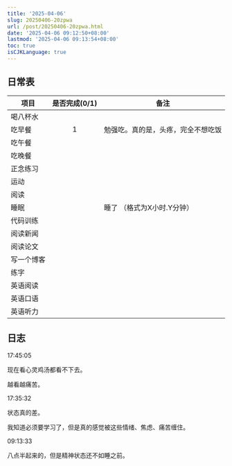 ```yaml
---
title: '2025-04-06'
slug: 20250406-20zpwa
url: /post/20250406-20zpwa.html
date: '2025-04-06 09:12:50+08:00'
lastmod: '2025-04-06 09:13:54+08:00'
toc: true
isCJKLanguage: true
---
```






## 日常表

|项目|是否完成(0/1)|备注|
| ------------| :-------------: | ------------------------------------|
|喝八杯水|||
|吃早餐|1|勉强吃。真的是，头疼，完全不想吃饭|
|吃午餐|||
|吃晚餐|||
|正念练习|||
|运动|||
|阅读|||
|睡眠||睡了  （格式为X小时.Y分钟）|
|代码训练|||
|阅读新闻|||
|阅读论文|||
|写一个博客|||
|练字|||
|英语阅读|||
|英语口语|||
|英语听力|||

## 日志

17:45:05

现在看心灵鸡汤都看不下去。

越看越痛苦。

17:35:32

状态真的差。

我知道必须要学习了，但是真的感觉被这些情绪、焦虑、痛苦缠住。

09:13:33

八点半起来的，但是精神状态还不如睡之前。
